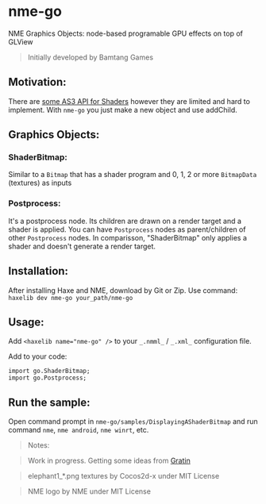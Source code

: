 # nme-go
NME Graphics Objects: node-based programable GPU effects on top of GLView
 >Initially developed by Bamtang Games

## Motivation: 

There are [some AS3 API for Shaders](https://help.adobe.com/en_US/as3/dev/WS065D20A7-F721-4a0c-8581-4D188E6FD606.html) however they are limited and hard to implement. With `nme-go` you just make a new object and use addChild.

## Graphics Objects: 

### ShaderBitmap: 

Similar to a `Bitmap` that has a shader program and 0, 1, 2 or more `BitmapData` (textures) as inputs

### Postprocess: 

It's a postprocess node. Its children are drawn on a render target and a shader is applied. You can have `Postprocess` nodes as parent/children of other `Postprocess` nodes. In comparisson, "ShaderBitmap" only applies a shader and doesn't generate a render target.

## Installation:
After installing Haxe and NME, download by Git or Zip. Use command: ```haxelib dev nme-go your_path/nme-go``` 

## Usage:
Add ```<haxelib name="nme-go" />``` to your `_.nmml_` / `_.xml_` configuration file.

Add to your code:
```
import go.ShaderBitmap; 
import go.Postprocess;
```

## Run the sample:
Open command prompt in `nme-go/samples/DisplayingAShaderBitmap` and run command ```nme```, ```nme android```, ```nme winrt```, etc.

 >Notes:

 >Work in progress. Getting some ideas from [Gratin](http://gratin.gforge.inria.fr/)

 >elephant1_*.png textures by Cocos2d-x under MIT License
 
 >NME logo by NME under MIT License
